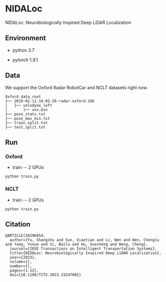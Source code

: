 # NIDALoc
NIDALoc: Neurobiologically Inspired Deep LiDAR Localization

## Environment

- python 3.7

- pytorch 1.9.1


## Data

We support the Oxford Radar RobotCar and NCLT datasets right now.
```
Oxford data_root
├── 2019-01-11-14-02-26-radar-oxford-10k
│   ├── velodyne_left
│       ├── xxx.bin
├── pose_stats.txt
├── pose_max_min.txt
├── train_split.txt
├── test_split.txt
```

## Run
### Oxford

- train  -- 2 GPUs
```
python train.py
```

### NCLT

- train  -- 2 GPUs
```
python train.py
```

## Citation

```
@ARTICLE{10296854,
  author={Yu, Shangshu and Sun, Xiaotian and Li, Wen and Wen, Chenglu and Yang, Yunuo and Si, Bailu and Hu, Guosheng and Wang, Cheng},
  journal={IEEE Transactions on Intelligent Transportation Systems}, 
  title={NIDALoc: Neurobiologically Inspired Deep LiDAR Localization}, 
  year={2023},
  volume={},
  number={},
  pages={1-12},
  doi={10.1109/TITS.2023.3324700}}
```
